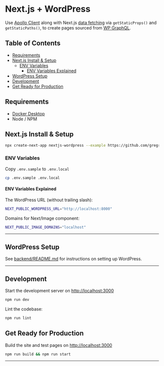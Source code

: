 # Next.js + WordPress <!-- omit in toc -->

Use [Apollo Client](https://www.apollographql.com/docs/react/) along with Next.js [data fetching](https://nextjs.org/docs/basic-features/data-fetching) via `getStaticProps()` and `getStaticPaths()`, to create pages sourced from [WP GraphQL](https://www.wpgraphql.com/).

## Table of Contents <!-- omit in toc -->

- [Requirements](#requirements)
- [Next.js Install & Setup](#nextjs-install--setup)
  - [ENV Variables](#env-variables)
    - [ENV Variables Explained](#env-variables-explained)
- [WordPress Setup](#wordpress-setup)
- [Development](#development)
- [Get Ready for Production](#get-ready-for-production)

## Requirements

- [Docker Desktop](https://www.docker.com/products/docker-desktop)
- Node / NPM

## Next.js Install & Setup

```bash
npx create-next-app nextjs-wordpress --example https://github.com/gregrickaby/nextjs-wordpress
```

### ENV Variables

Copy `.env.sample` to `.env.local`

```bash
cp .env.sample .env.local
```

#### ENV Variables Explained

The WordPress URL (without trailing slash):

```bash
NEXT_PUBLIC_WORDPRESS_URL="http://localhost:8000"
```
Domains for Next/Image component:

```bash
NEXT_PUBLIC_IMAGE_DOMAINS="localhost"
```
---

## WordPress Setup

See [backend/README.md](backend/README.md) for instructions on setting up WordPress.

---

## Development

Start the development server on <http://localhost:3000>

```bash
npm run dev
```

Lint the codebase:

```bash
npm run lint
```

## Get Ready for Production

Build the site and test pages on <http://localhost:3000>

```bash
npm run build && npm run start
```

---
